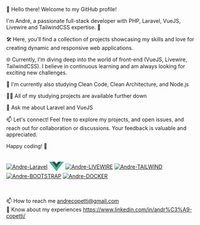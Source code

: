 👋 Hello there! Welcome to my GitHub profile!

I'm André, a passionate full-stack developer with PHP, Laravel, VueJS, Livewire and TailwindCSS expertise. 🚀

🛠️ Here, you'll find a collection of projects showcasing my skills and love for creating dynamic and responsive web applications.

🌐 Currently, I'm diving deep into the world of front-end (VueJS, Livewire, TailwindCSS). I believe in continuous learning and am always looking for exciting new challenges.

🌱 I'm currently also studying Clean Code, Clean Architecture, and Node.js

👨‍💻 All of my studying projects are available further down

💬 Ask me about Laravel and VueJS

📫 Let's connect! Feel free to explore my projects, and open issues, and reach out for collaboration or discussions. Your feedback is valuable and appreciated.

Happy coding! 🚀

<div dir="auto"><br>
  <a target="_blank" rel="noopener noreferrer nofollow" href="https://camo.githubusercontent.com/3220a9ad28a9931ffec10409abf6a6c6fdb9877eaa211ecb4dfdc97b38788868/68747470733a2f2f63646e2e6a7364656c6976722e6e65742f67682f64657669636f6e732f64657669636f6e406c61746573742f69636f6e732f6c61726176656c2f6c61726176656c2d6f726967696e616c2e737667"><img align="center" alt="Andre-Laravel" height="30" width="40" src="https://camo.githubusercontent.com/3220a9ad28a9931ffec10409abf6a6c6fdb9877eaa211ecb4dfdc97b38788868/68747470733a2f2f63646e2e6a7364656c6976722e6e65742f67682f64657669636f6e732f64657669636f6e406c61746573742f69636f6e732f6c61726176656c2f6c61726176656c2d6f726967696e616c2e737667" data-canonical-src="https://cdn.jsdelivr.net/gh/devicons/devicon@latest/icons/laravel/laravel-original.svg" style="max-width: 100%;"></a>
  <a target="_blank" rel="noopener noreferrer" href="https://github.com/devicons/devicon/blob/v2.16.0/icons/vuejs/vuejs-original.svg"><img align="center" alt="Andre-AlpineJS" height="30" width="40" src="https://github.com/devicons/devicon/blob/v2.16.0/icons/vuejs/vuejs-original.svg" style="max-width: 100%;"></a>  
  <a target="_blank" rel="noopener noreferrer nofollow" href="https://camo.githubusercontent.com/4aa92a475279ead522f86887123bd30d7396944c9f7d425e20a73e89c7902550/68747470733a2f2f63646e2e6a7364656c6976722e6e65742f67682f64657669636f6e732f64657669636f6e406c61746573742f69636f6e732f6c697665776972652f6c697665776972652d6f726967696e616c2e737667"><img align="center" alt="Andre-LIVEWIRE" height="30" width="40" src="https://camo.githubusercontent.com/4aa92a475279ead522f86887123bd30d7396944c9f7d425e20a73e89c7902550/68747470733a2f2f63646e2e6a7364656c6976722e6e65742f67682f64657669636f6e732f64657669636f6e406c61746573742f69636f6e732f6c697665776972652f6c697665776972652d6f726967696e616c2e737667" data-canonical-src="https://cdn.jsdelivr.net/gh/devicons/devicon@latest/icons/livewire/livewire-original.svg" style="max-width: 100%;"></a>  
  <a target="_blank" rel="noopener noreferrer nofollow" href="https://camo.githubusercontent.com/715a6f393c6bd25a1aa150d54de8821690cbf5191d0b48ee5f16d626e71e715c/68747470733a2f2f63646e2e6a7364656c6976722e6e65742f67682f64657669636f6e732f64657669636f6e406c61746573742f69636f6e732f7461696c77696e646373732f7461696c77696e646373732d6f726967696e616c2e737667"><img align="center" alt="Andre-TAILWIND" height="30" width="40" src="https://camo.githubusercontent.com/715a6f393c6bd25a1aa150d54de8821690cbf5191d0b48ee5f16d626e71e715c/68747470733a2f2f63646e2e6a7364656c6976722e6e65742f67682f64657669636f6e732f64657669636f6e406c61746573742f69636f6e732f7461696c77696e646373732f7461696c77696e646373732d6f726967696e616c2e737667" data-canonical-src="https://cdn.jsdelivr.net/gh/devicons/devicon@latest/icons/tailwindcss/tailwindcss-original.svg" style="max-width: 100%;"></a>   
  <a target="_blank" rel="noopener noreferrer nofollow" href="https://camo.githubusercontent.com/ebf2af85cf293d6bc084e4ebe2b7b39d226519475a973c3b3a2908458d95818c/68747470733a2f2f63646e2e6a7364656c6976722e6e65742f67682f64657669636f6e732f64657669636f6e406c61746573742f69636f6e732f626f6f7473747261702f626f6f7473747261702d6f726967696e616c2e737667"><img align="center" alt="Andre-BOOTSTRAP" height="30" width="40" src="https://camo.githubusercontent.com/ebf2af85cf293d6bc084e4ebe2b7b39d226519475a973c3b3a2908458d95818c/68747470733a2f2f63646e2e6a7364656c6976722e6e65742f67682f64657669636f6e732f64657669636f6e406c61746573742f69636f6e732f626f6f7473747261702f626f6f7473747261702d6f726967696e616c2e737667" data-canonical-src="https://cdn.jsdelivr.net/gh/devicons/devicon@latest/icons/bootstrap/bootstrap-original.svg" style="max-width: 100%;"></a>
  <a target="_blank" rel="noopener noreferrer nofollow" href="https://camo.githubusercontent.com/dd35b550eae97295faa3e2420c5d3ad49c5c451edac91201211b4486d55d0878/68747470733a2f2f63646e2e6a7364656c6976722e6e65742f67682f64657669636f6e732f64657669636f6e2f69636f6e732f646f636b65722f646f636b65722d6f726967696e616c2e737667"><img align="center" alt="Andre-DOCKER" height="30" width="40" src="https://camo.githubusercontent.com/dd35b550eae97295faa3e2420c5d3ad49c5c451edac91201211b4486d55d0878/68747470733a2f2f63646e2e6a7364656c6976722e6e65742f67682f64657669636f6e732f64657669636f6e2f69636f6e732f646f636b65722f646f636b65722d6f726967696e616c2e737667" data-canonical-src="https://cdn.jsdelivr.net/gh/devicons/devicon/icons/docker/docker-original.svg" style="max-width: 100%;"></a>
</div><br><br>

📫 How to reach me andrecopetti@gmail.com<br>
📄 Know about my experiences https://www.linkedin.com/in/andr%C3%A9-copetti/
